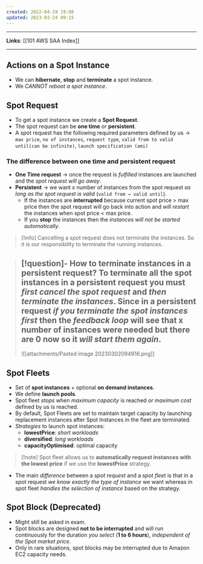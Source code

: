 ```yaml
---
created: 2022-04-19 19:08
updated: 2023-03-24 09:15
---
```

---
**Links**: [[101 AWS SAA Index]]

---
## Actions on a Spot Instance
- We can **hibernate**, **stop** and **terminate** a spot instance.
- We *CANNOT reboot a spot instance*.

## Spot Request
- To get a spot instance we create a **Spot Request**.
- The spot request can be **one time** or **persistent**.
- A spot request has the following required parameters defined by us → `max price`, `no of instances`, `request type`, `valid from to valid until(can be infinite)`, `launch specification (ami)`

### The difference between one time and persistent request
-   **One Time request** → once the request is *fulfilled* instances are launched and the *spot request will go away*.
-   **Persistent** → we want x number of instances from the spot request *as long as the spot request is valid* (`valid from → valid until`). 
	- If the instances are **interrupted** because current spot price > max price then the spot request will go back into action and *will restart* the instances when spot price < max price.
	- If you **stop** the instances then the *instances will not be started automatically*.

> [!info] Cancelling a spot request does not terminate the instances. So it is our responsibility to terminate the running instances.

> [!question]- How to terminate instances in a persistent request?
> To terminate all the spot instances in a persistent request you must *first cancel the spot request* and *then terminate the instances*. Since in a persistent request *if you terminate the spot instances first* then the *feedback loop* will see that x number of instances were needed but there are 0 now so it *will start them again*.
> ---
> ![[attachments/Pasted image 20230302094916.png]]

## Spot Fleets
- Set of **spot instances** + optional **on demand instances**.
- We define **launch pools**.
- Spot fleet *stops* when *maximum capacity* is reached *or* *maximum cost* defined by us is reached.
- By default, Spot Fleets are set to maintain target capacity by launching replacement instances after Spot Instances in the fleet are terminated.
- *Strategies* to launch spot instances: 
	- **lowestPrice**: *short workloads* 
	- **diversified**: *long workloads*
	- **capacityOptimised**: optimal capacity
 
> [!note] Spot fleet allows us to **automatically request instances with the lowest price** if we use the **lowestPrice** strategy.

- The main *difference* between a *spot request* and a *spot fleet* is that in a spot request *we know exactly the type of instance* we want whereas in spot fleet *handles the selection of instance* based on the strategy.

## Spot Block (Deprecated)
- Might still be asked in exam.
- Spot blocks are designed **not to be interrupted** and will run continuously for the duration *you select* (**1 to 6 hours**), *independent of the Spot market price*.
- Only in rare situations, spot blocks may be interrupted due to Amazon EC2 capacity needs.